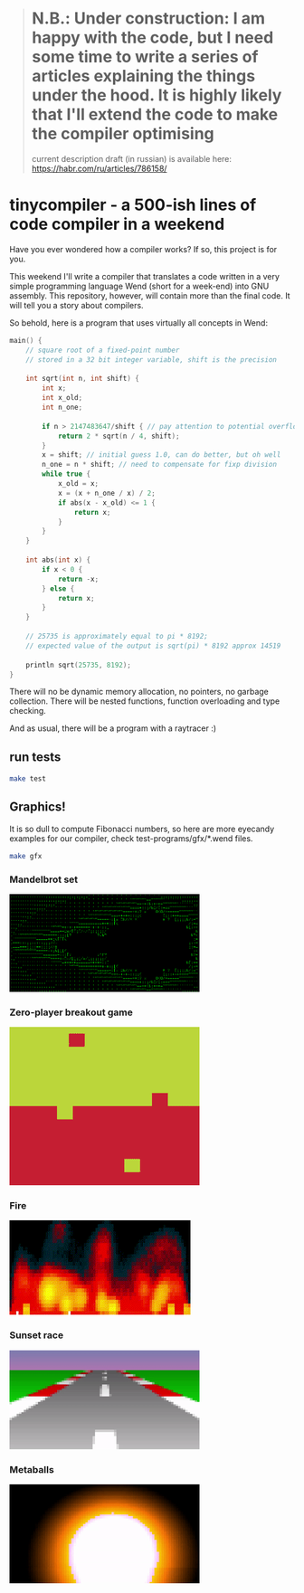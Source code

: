 > # N.B.: Under construction: I am happy with the code, but I need some time to write a series of articles explaining the things under the hood. It is highly likely that I'll extend the code to make the compiler optimising
> current description draft (in russian) is available here: https://habr.com/ru/articles/786158/

# tinycompiler - a 500-ish lines of code compiler in a weekend
Have you ever wondered how a compiler works? If so, this project is for you.

This weekend I'll write a compiler that translates a code written in a very simple programming language Wend (short for a week-end) into GNU assembly.
This repository, however, will contain more than the final code. It will tell you a story about compilers.

So behold, here is a program that uses virtually all concepts in Wend:
```cpp
main() {
    // square root of a fixed-point number
    // stored in a 32 bit integer variable, shift is the precision

    int sqrt(int n, int shift) {
        int x;
        int x_old;
        int n_one;

        if n > 2147483647/shift { // pay attention to potential overflows
            return 2 * sqrt(n / 4, shift);
        }
        x = shift; // initial guess 1.0, can do better, but oh well
        n_one = n * shift; // need to compensate for fixp division
        while true {
            x_old = x;
            x = (x + n_one / x) / 2;
            if abs(x - x_old) <= 1 {
                return x;
            }
        }
    }

    int abs(int x) {
        if x < 0 {
            return -x;
        } else {
            return x;
        }
    }

    // 25735 is approximately equal to pi * 8192;
    // expected value of the output is sqrt(pi) * 8192 approx 14519

    println sqrt(25735, 8192);
}
```

There will no be dynamic memory allocation, no pointers, no garbage collection. There will be nested functions, function overloading and type checking.

And as usual, there will be a program with a raytracer :)

## run tests
```sh
make test
```

## Graphics!
It is so dull to compute Fibonacci numbers, so here are more eyecandy examples for our compiler,  check test-programs/gfx/*.wend files.
```sh
make gfx
```
### Mandelbrot set
<img src="https://raw.githubusercontent.com/ssloy/ssloy.github.io/main/docs/tinycompiler/gfx/mandelbrot.png" width="336">

### Zero-player breakout game
![](https://raw.githubusercontent.com/ssloy/ssloy.github.io/main/docs/tinycompiler/gfx/breakout.gif)

### Fire
![](https://raw.githubusercontent.com/ssloy/ssloy.github.io/main/docs/tinycompiler/gfx/fire6.gif)

### Sunset race
![](https://raw.githubusercontent.com/ssloy/ssloy.github.io/main/docs/tinycompiler/gfx/sunset-race.gif)

### Metaballs
![](https://raw.githubusercontent.com/ssloy/ssloy.github.io/main/docs/tinycompiler/gfx/metaballs.gif)



